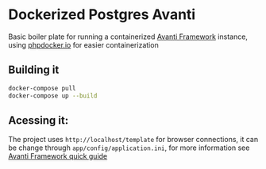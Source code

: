 # Dockerized Postgres Avanti

Basic boiler plate for running a containerized [Avanti Framework](https://adiantiframework.com.br/home) instance, using [phpdocker.io](https://phpdocker.io/) for easier containerization


## Building it

```bash
docker-compose pull
docker-compose up --build
```

## Acessing it:
The project uses `http://localhost/template` for browser connections, it can be change through `app/config/application.ini`, for more information see [Avanti Framework quick guide](https://adiantiframework.com.br/guia-rapido)